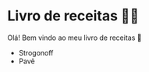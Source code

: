 # Livro de receitas :man_cook:

Olá! Bem vindo ao meu livro de receitas :wine_glass:

- Strogonoff
- Pavê